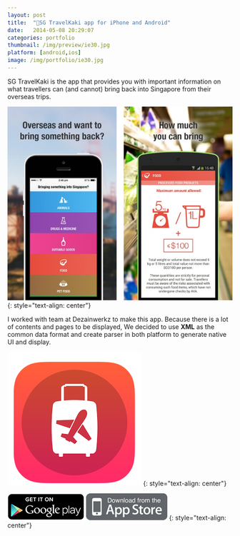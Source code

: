 ```yaml
---
layout: post
title:  "🧳SG TravelKaki app for iPhone and Android"
date:   2014-05-08 20:29:07
categories: portfolio
thumbnail: /img/preview/ie30.jpg
platform: [android,ios]
image: /img/portfolio/ie30.jpg
---
```


SG TravelKaki is the app that provides you with important information on what travellers can (and cannot) bring back into Singapore from their overseas trips.

![image](/img/portfolio/ava1.jpg)
{: style="text-align: center"}

I worked with team at Dezainwerkz to make this app. Because there is a lot of contents and pages to be displayed, We decided to use **XML** as the common data format and create parser in both platform to generate native UI and display.

![image](/img/portfolio/ava2.png)
{: style="text-align: center"}

[![Download Here](/img/download/playstore.png)](https://play.google.com/store/apps/details?id=com.thisiscolony.ava)
[![Download Here](/img/download/itunestore.png)](https://itunes.apple.com/us/app/sg-travelkaki/id850892055?mt=8)
{: style="text-align: center"}
